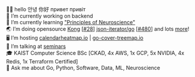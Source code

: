 👋🏻 hello 안녕 你好 привет привіт  
🔭 I’m currently working on backend  
🌱 I’m currently learning ["Principles of Neuroscience"](https://www.amazon.sg/Principles-Neural-Science-Sixth-Kandel/dp/1259642232/ref=asc_df_1259642232/?tag=googleshoppin-22&linkCode=df0&hvadid=404209652619&hvpos=&hvnetw=g&hvrand=5251728932684267997&hvpone=&hvptwo=&hvqmt=&hvdev=c&hvdvcmdl=&hvlocint=&hvlocphy=9062530&hvtargid=pla-979297397993&psc=1)  
🌏 I’m doing opensource [Kong](https://github.com/Kong/kong) [[#28](https://github.com/Kong/lua-multipart/pull/28)] [json-iterator/go](https://github.com/json-iterator/go) [[#480](https://github.com/json-iterator/go/pull/480)] and lots [more](https://github.com/nikolaydubina?tab=repositories&q=&type=source&language=&sort=stargazers)!   
🖥 I’m hosting [calendarheatmap.io](http://calendarheatmap.io/) | [go-cover-treemap.io](https://go-cover-treemap.io)  
📖 I’m talking at [seminars](https://github.com/nikolaydubina/presentations)  
🎓 KAIST Computer Science BSc [CKAD, 4x AWS, 1x GCP, 5x NVIDIA, 4x Redis, 1x Terraform Certified]  
💬 Ask me about Go, Python, Software, Data, ML, Neuroscience
